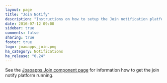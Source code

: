 ```yaml
---
layout: page
title: "Join Notify"
description: "Instructions on how to setup the Join notification platform within Home Assistant."
date: 2016-07-12 09:00
sidebar: true
comments: false
sharing: true
footer: true
logo: joaoapps_join.png
ha_category: Notifications
ha_release: "0.24"
---
```


See the [Joaoapps Join component page](/components/joaoapps_join/) for information how to get the join notify platform running.

